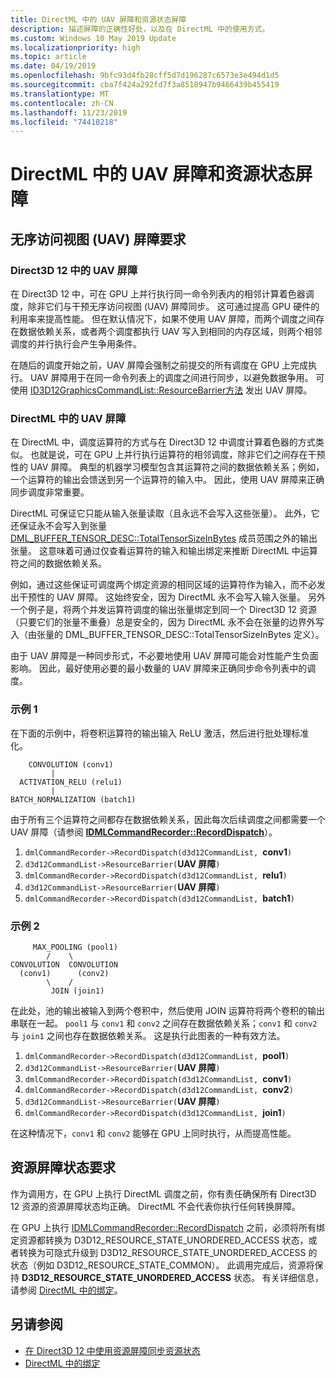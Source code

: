 ```yaml
---
title: DirectML 中的 UAV 屏障和资源状态屏障
description: 描述屏障的正确性好处，以及在 DirectML 中的使用方式。
ms.custom: Windows 10 May 2019 Update
ms.localizationpriority: high
ms.topic: article
ms.date: 04/19/2019
ms.openlocfilehash: 9bfc93d4fb28cff5d7d196287c6573e3e494d1d5
ms.sourcegitcommit: cba7f424a292fd7f3a8518947b9466439b455419
ms.translationtype: MT
ms.contentlocale: zh-CN
ms.lasthandoff: 11/23/2019
ms.locfileid: "74418218"
---
```

# <a name="uav-barriers-and-resource-state-barriers-in-directml"></a>DirectML 中的 UAV 屏障和资源状态屏障

## <a name="unordered-access-view-uav-barrier-requirements"></a>无序访问视图 (UAV) 屏障要求

### <a name="uav-barriers-in-direct3d-12"></a>Direct3D 12 中的 UAV 屏障

在 Direct3D 12 中，可在 GPU 上并行执行同一命令列表内的相邻计算着色器调度，除非它们与干预无序访问视图 (UAV) 屏障同步。 这可通过提高 GPU 硬件的利用率来提高性能。 但在默认情况下，如果不使用 UAV 屏障，而两个调度之间存在数据依赖关系，或者两个调度都执行 UAV 写入到相同的内存区域，则两个相邻调度的并行执行会产生争用条件。

在随后的调度开始之前，UAV 屏障会强制之前提交的所有调度在 GPU 上完成执行。 UAV 屏障用于在同一命令列表上的调度之间进行同步，以避免数据争用。 可使用 [ID3D12GraphicsCommandList::ResourceBarrier方法](/windows/desktop/api/d3d12/nf-d3d12-id3d12graphicscommandlist-resourcebarrier) 发出 UAV 屏障。

### <a name="uav-barriers-in-directml"></a>DirectML 中的 UAV 屏障

在 DirectML 中，调度运算符的方式与在 Direct3D 12 中调度计算着色器的方式类似。 也就是说，可在 GPU 上并行执行运算符的相邻调度，除非它们之间存在干预性的 UAV 屏障。 典型的机器学习模型包含其运算符之间的数据依赖关系；例如，一个运算符的输出会馈送到另一个运算符的输入中。 因此，使用 UAV 屏障来正确同步调度非常重要。

DirectML 可保证它只能从输入张量读取（且永远不会写入这些张量）。 此外，它还保证永不会写入到张量 [DML_BUFFER_TENSOR_DESC::TotalTensorSizeInBytes](/windows/desktop/api/directml/ns-directml-dml_buffer_tensor_desc) 成员范围之外的输出张量。 这意味着可通过仅查看运算符的输入和输出绑定来推断 DirectML 中运算符之间的数据依赖关系。

例如，通过这些保证可调度两个绑定资源的相同区域的运算符作为输入，而不必发出干预性的 UAV 屏障。 这始终安全，因为 DirectML 永不会写入输入张量。 另外一个例子是，将两个并发运算符调度的输出张量绑定到同一个 Direct3D 12 资源（只要它们的张量不重叠）总是安全的，因为 DirectML 永不会在张量的边界外写入（由张量的 DML_BUFFER_TENSOR_DESC::TotalTensorSizeInBytes 定义）。

由于 UAV 屏障是一种同步形式，不必要地使用 UAV 屏障可能会对性能产生负面影响。 因此，最好使用必要的最小数量的 UAV 屏障来正确同步命令列表中的调度。

### <a name="example-1"></a>示例 1

在下面的示例中，将卷积运算符的输出输入 ReLU 激活，然后进行批处理标准化。

```console
    CONVOLUTION (conv1)
         |
  ACTIVATION_RELU (relu1)
         |
BATCH_NORMALIZATION (batch1)
```

由于所有三个运算符之间都存在数据依赖关系，因此每次后续调度之间都需要一个 UAV 屏障（请参阅 [**IDMLCommandRecorder::RecordDispatch**](/windows/desktop/api/directml/nf-directml-idmlcommandrecorder-recorddispatch)）。

1. `dmlCommandRecorder->RecordDispatch(d3d12CommandList, `**conv1**`)`
2. `d3d12CommandList->ResourceBarrier(`**UAV 屏障**`)`
3. `dmlCommandRecorder->RecordDispatch(d3d12CommandList, `**relu1**`)`
4. `d3d12CommandList->ResourceBarrier(`**UAV 屏障**`)`
5. `dmlCommandRecorder->RecordDispatch(d3d12CommandList, `**batch1**`)`

### <a name="example-2"></a>示例 2

```console
     MAX_POOLING (pool1)
        /    \
CONVOLUTION  CONVOLUTION
  (conv1)      (conv2)
        \    /
         JOIN (join1)
```

在此处，池的输出被输入到两个卷积中，然后使用 JOIN 运算符将两个卷积的输出串联在一起。 `pool1` 与 `conv1` 和 `conv2` 之间存在数据依赖关系；`conv1` 和 `conv2` 与 `join1` 之间也存在数据依赖关系。 这是执行此图表的一种有效方法。

1. `dmlCommandRecorder->RecordDispatch(d3d12CommandList, `**pool1**`)`
2. `d3d12CommandList->ResourceBarrier(`**UAV 屏障**`)`
3. `dmlCommandRecorder->RecordDispatch(d3d12CommandList, `**conv1**`)`
4. `dmlCommandRecorder->RecordDispatch(d3d12CommandList, `**conv2**`)`
5. `d3d12CommandList->ResourceBarrier(`**UAV 屏障**`)`
6. `dmlCommandRecorder->RecordDispatch(d3d12CommandList, `**join1**`)`

在这种情况下，`conv1` 和 `conv2` 能够在 GPU 上同时执行，从而提高性能。

## <a name="resource-barrier-state-requirements"></a>资源屏障状态要求

作为调用方，在 GPU 上执行 DirectML 调度之前，你有责任确保所有 Direct3D 12 资源的资源屏障状态均正确。 DirectML 不会代表你执行任何转换屏障。

在 GPU 上执行 [IDMLCommandRecorder::RecordDispatch](/windows/desktop/api/directml/nf-directml-idmlcommandrecorder-recorddispatch) 之前，必须将所有绑定资源都转换为 D3D12_RESOURCE_STATE_UNORDERED_ACCESS 状态，或者转换为可隐式升级到 D3D12_RESOURCE_STATE_UNORDERED_ACCESS 的状态（例如 D3D12_RESOURCE_STATE_COMMON）。 此调用完成后，资源将保持 **D3D12_RESOURCE_STATE_UNORDERED_ACCESS** 状态。 有关详细信息，请参阅 [DirectML 中的绑定](dml-binding.md)。

## <a name="see-also"></a>另请参阅

* [在 Direct3D 12 中使用资源屏障同步资源状态](/windows/desktop/direct3d12/using-resource-barriers-to-synchronize-resource-states-in-direct3d-12)
* [DirectML 中的绑定](dml-binding.md)

